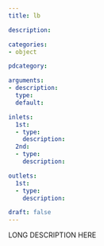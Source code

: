 ```yaml
---
title: lb

description:

categories:
- object

pdcategory:

arguments:
- description:
  type:
  default:

inlets:
  1st:
  - type:
    description:
  2nd:
  - type:
    description:

outlets:
  1st:
  - type:
    description:

draft: false
---
```


LONG DESCRIPTION HERE
